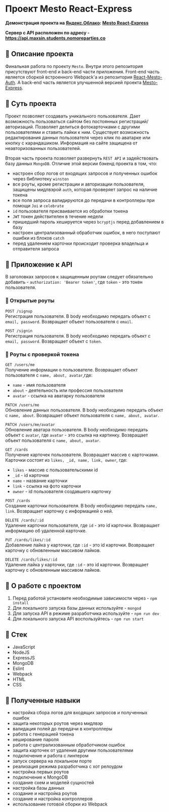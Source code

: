 # Проект Mesto React-Express

**Демонстрация проекта на [Яндекс.Облако](https://cloud.yandex.ru/): [Mesto React-Express](https://maxsin.students.nomoreparties.co)**

**Сервер с API расположен по адресу - https://api.maxsin.students.nomoreparties.co**

## :page_with_curl: Описание проекта

Финальная работа по проекту `Mesto`. Внутри этого репозитория присутствуют front-end и back-end части приложения. Front-end часть является сборкой встроенного Webpack'a из репозитория [React-Mesto-Auth](https://github.com/MaximSinyukov/react-mesto-auth). А back-end часть является улучшенной версией проекта [Mesto-Express](https://github.com/MaximSinyukov/express-mesto).

## :book: Суть проекта

Проект позволяет создавать уникального пользователя. Дает возможность пользоваться сайтом без постоянных регистраций/авторизаций. Позволяет делиться фотокарточками с другими пользователями и ставить лайки к ним. Существует возможность редактирования данных пользователя через клик по аватарке или кнопку с карандашиком. Информация на сайте защищена от неавторизованных пользователей.

Вторая часть проекта позволяет развернуть `REST API` и задействовать базу данных `MongoDB`. Отличие этой версии бэкенд проекта в том, что:
- настроен сбор логов от входящих запросов и полученных ошибок через библиотеку `winston`
- все роуты, кроме регистрации и авторизации пользователя, защищены мидлвэрой `auth`, которая проверяет запрос на наличие токена
- все поля запроса валидируются до передачи в контроллеры при помощи `Joi` и `celebrate`
- `id` пользователя присваивается из обработки токена
- `JWT` токен действителен в течение недели
- пришедший пароль хешируется через `bcryptjs` перед добавлением в базу
- настроен централизованный обработчик ошибок, в него поступают ошибки из блоков `catch`
- перед удалением карточки происходит проверка владельца и отправителя запроса

## :pushpin: Приложение к API

В заголовках запросов к защищенным роутам следует обязательно добавить - `authorization: 'Bearer token'`, где `token` - это токен пользователя.

### :green_book: Открытые роуты

`POST /signup`  
Регистрация пользователя. В body необходимо передать объект с `email, password`. 
Возвращает объект пользователя c `email`.

`POST /signin`  
Регистрация пользователя. В body необходимо передать объект с `email, password`. 
Возвращает объект c `token`.

### :closed_book: Роуты с проверкой токена

`GET /users/me`  
Получение информации о пользователе.
Возвращает объект пользователя c `name, about, avatar`,где:
- `name` - имя пользователя
- `about` - деятельность или профессия пользователя
- `avatar` - ссылка на аватарку пользователя

`PATCH /users/me`  
Обновление данных пользователя. В body необходимо передать объект с `name, about`.
Возвращает объект пользователя c `name, about, avatar`.

`PATCH /users/me/avatar`  
Обновление аватара пользователя. В body необходимо передать объект с `avatar`, где `avatar` - это ссылка на картинку.
Возвращает объект пользователя c `name, about, avatar`.

`GET /cards`  
Получение карточек пользователя.
Возвращает массив c карточками. Карточки состоят из `likes, _id, name, link, owner`, где:
- `likes` - массив с пользовательскими id
- `_id` - id карточки
- `name` - название карточки
- `link` - ссылка на фото карточки
- `owner` - id пользователя создавшего карточку

`POST /cards`  
Создание карточки пользователя. В body необходимо передать `name, link`.
Возвращает карточку с информацией о ней.

`DELETE /cards/:id`  
Удаление карточки пользователя, где `id` - это id карточки.
Возвращает информацию об удаленной карточке.

`PUT /cards/likes/:id`  
Добавление лайка у карточки, где `:id` - это id карточки.
Возвращает карточку с обновленным массивом лайков.

`DELETE /cards/likes/:id`  
Удаление лайка у карточки, где `:id` - это id карточки.
Возвращает карточку с обновленным массивом лайков.

## :wrench: О работе с проектом

1. Перед работой установите необходимые зависимости через - `npm install`
2. Для локального запуска базы данных используйте - `mongod`
3. Для запуска API в режиме разработчика используйте - `npm run dev`
4. Для локального запуска API воспользуйтесь - `npm run start`

## :bookmark_tabs: Стек

- JavaScript
- NodeJS
- ExpressJS
- MongoDB
- Eslint
- Webpack
- HTML
- CSS

## :mag_right: Полученные навыки

* настройка сбора логов для входящих запросов и полученных ошибок
* защита некоторых роутов через мидлвэр
* валидация полей до передачи в контроллеры
* работа с генерацией токена
* хеширование пароля
* работа с централизованным обработчиком ошибок
* защита карточек от удаления другими пользователями
* подключение и работа с линтером
* запуск сервера на локальном порте
* реализация режима разработчика с хот релоудом
* настройка первых роутов
* подключение к MongoDB
* создание схем и моделей сущностей
* настройка базы данных
* создание и настройка роутов
* создание и настройка контроллеров
* использование готовой сборки из Webpack